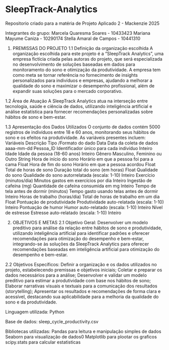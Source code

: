 # SleepTrack-Analytics
Repositorio criado para a matéria de Projeto Aplicado 2 - Mackenzie 2025

Integrantes do grupo:
Marcela Quaresma Soares - 10433423
Mariana Mayume Caniza - 10290174
Stella Amaral de Campos - 10441310 

1. PREMISSAS DO PROJETO
1.1 Definição da organização escolhida
A organização escolhida para este projeto é a “SleepTrack Analytics”, uma empresa fictícia criada pelas autoras do projeto, que será especializada no desenvolvimento de soluções baseadas em dados para monitoramento do sono e otimização da produtividade. 
A empresa tem como meta se tornar referência no fornecimento de insights personalizados para indivíduos e empresas, ajudando a melhorar a qualidade do sono e maximizar o desempenho profissional, além de expandir suas soluções para o mercado corporativo.

1.2 Área de Atuação
A SleepTrack Analytics atua na interseção entre tecnologia, saúde e ciência de dados, utilizando inteligência artificial e análise estatística para fornecer recomendações personalizadas sobre hábitos de sono e bem-estar.

1.3 Apresentação dos Dados Utilizados
O conjunto de dados contém 5000 registros de indivíduos entre 18 e 60 anos, monitorando seus hábitos de sono e os efeitos na produtividade. As variáveis presentes incluem:
Variáveis
Descrição
Tipo /Formato do dado
Data
Data da coleta de dados
aaaa-mm-dd
Pessoa_ID
Identificador único para cada indivíduo
Inteiro
Idade
Idade da pessoa (18-60 anos)
Inteiro
Gênero
Masculino, Feminino ou Outro
String
Hora de início do sono
Horário em que a pessoa foi para a cama
Float
Hora de fim do sono
Horário em que a pessoa acordou
Float
Total de horas de sono
Duração total do sono (em horas)
Float
Qualidade do sono
Qualidade do sono autorrelatada (escala: 1-10)
Inteiro
Exercício (minutos/dia)
Minutos gastos em exercícios por dia
Inteiro
Ingestão de cafeína (mg)
Quantidade de cafeína consumida em mg
Inteiro
Tempo de tela antes de dormir (minutos)
Tempo gasto usando telas antes de dormir
Inteiro
Horas de trabalho (horas/dia)
Total de horas de trabalho em um dia
Float
Pontuação de produtividade
Produtividade auto-relatada (escala: 1-10)
Inteiro 
Pontuação de humor
Humor auto-relatado (escala: 1-10)
Inteiro
Nível de estresse
Estresse auto-relatado (escala: 1-10)
Inteiro



2. OBJETIVOS E METAS
2.1 Objetivo Geral:
Desenvolver um modelo preditivo para análise da relação entre hábitos de sono e produtividade, utilizando inteligência artificial para identificar padrões e oferecer recomendações para otimização do desempenho e bem-estar, integrando-se às soluções da SleepTrack Analytics para oferecer recomendações baseadas em inteligência artificial para otimização do desempenho e bem-estar.

2.2 Objetivos Específicos:
Definir a organização e os dados utilizados no projeto, estabelecendo premissas e objetivos iniciais;
Coletar e preparar os dados necessários para a análise;
Desenvolver e validar um modelo preditivo para estimar a produtividade com base nos hábitos de sono;
Elaborar narrativas visuais e textuais para a comunicação dos resultados (storytelling);
Apresentar os resultados e recomendações de forma clara e acessível, destacando sua aplicabilidade para a melhoria da qualidade do sono e da produtividade.


Linguagem utilizada: Python

Base de dados: sleep_cycle_productivity.csv

Bibliotecas utilizadas: 
Pandas para leitura e manipulação simples de dados 
Seaborn para visualização de dados0
Matplotlib para plootar os graficos 
scipy.stats para calcular estatisticas
